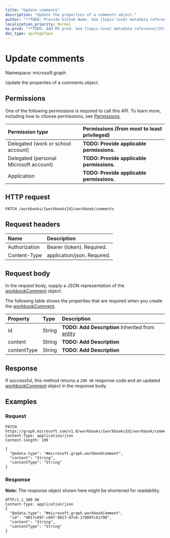 ```yaml
---
title: "Update comments"
description: "Update the properties of a comments object."
author: "**TODO: Provide Github Name. See [topic-level metadata reference](https://msgo.azurewebsites.net/add/document/guidelines/metadata.html#topic-level-metadata)**"
localization_priority: Normal
ms.prod: "**TODO: Add MS prod. See [topic-level metadata reference](https://msgo.azurewebsites.net/add/document/guidelines/metadata.html#topic-level-metadata)**"
doc_type: apiPageType
---
```


# Update comments

Namespace: microsoft.graph

Update the properties of a comments object.

## Permissions
One of the following permissions is required to call this API. To learn more, including how to choose permissions, see [Permissions](/concepts/permissions-reference.md).

|Permission type|Permissions (from most to least privileged)|
|:---|:---|
|Delegated (work or school account)|**TODO: Provide applicable permissions.**|
|Delegated (personal Microsoft account)|**TODO: Provide applicable permissions.**|
|Application|**TODO: Provide applicable permissions.**|

## HTTP request

<!-- {
  "blockType": "ignored"
}
-->
``` http
PATCH /workbooks/{workbooksId}/workbook/comments
```

## Request headers
|Name|Description|
|:---|:---|
|Authorization|Bearer {token}. Required.|
|Content-Type|application/json. Required.|

## Request body
In the request body, supply a JSON representation of the [workbookComment](../resources/workbookcomment.md) object.

The following table shows the properties that are required when you create the [workbookComment](../resources/workbookcomment.md).

|Property|Type|Description|
|:---|:---|:---|
|id|String|**TODO: Add Description** Inherited from [entity](../resources/entity.md)|
|content|String|**TODO: Add Description**|
|contentType|String|**TODO: Add Description**|



## Response

If successful, this method returns a `200 OK` response code and an updated [workbookComment](../resources/workbookcomment.md) object in the response body.

## Examples

### Request
<!-- {
  "blockType": "request",
  "name": "update_comments"
}
-->
``` http
PATCH https://graph.microsoft.com/v1.0/workbooks/{workbooksId}/workbook/comments
Content-Type: application/json
Content-length: 109

{
  "@odata.type": "#microsoft.graph.workbookComment",
  "content": "String",
  "contentType": "String"
}
```


### Response
**Note:** The response object shown here might be shortened for readability.
<!-- {
  "blockType": "response",
  "truncated": true
}
-->
``` http
HTTP/1.1 200 OK
Content-Type: application/json
{
  "@odata.type": "#microsoft.graph.workbookComment",
  "id": "9017c697-c697-9017-97c6-179097c61790",
  "content": "String",
  "contentType": "String"
}
```

